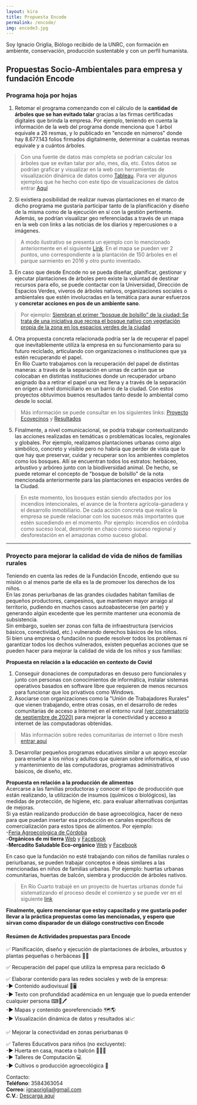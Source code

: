 ```yaml
---
layout: kira
title: Propuesta Encode
permalink: /encode/
img: encode3.jpg
---
```


Soy Ignacio Origlia, Biólogo recibido de la UNRC, con formación en ambiente, conservación, producción sustentable y con un perfil humanista.

## Propuestas Socio-Ambientales para empresa y fundación Encode



### Programa hoja por hojas

1) Retomar el programa comenzando con el cálculo de la __cantidad de árboles que se han evitado talar__ gracias a las firmas certificadas digitales que brinda la empresa. Por ejemplo, teniendo en cuenta la información de la web del programa donde menciona que 1 árbol equivale a 26 resmas, y lo publicado en "encode en números" donde hay 8.677.143 folios firmados digitalmente, determinar a cuántas resmas equivale y a cuántos árboles.  

> Con una fuente de datos más completa se podrían calcular los árboles que se evitan talar por año, mes, día, etc.
Estos datos se podrían graficar y visualizar en la web con herramientas de visualización dinámica de datos como [Tableau]( https://www.tableau.com/). Para ver algunos ejemplos que he hecho con este tipo de visualizaciones de datos entrar [Aquí](https://respeto.org.ar/fondo_de_ahorros/)  

2) Si existiera posibilidad de realizar nuevas plantaciones en el marco de dicho programa me gustaría participar tanto de la planificación y diseño de la misma como de la ejecución en sí con la gestión pertinente. Además, se podrían visualizar geo referenciadas a través de un mapa en la web con links a las noticias de los diarios y repercusiones o a imágenes.

> A modo ilustrativo se presenta un ejemplo con lo mencionado anteriormente en el siguiente [Link](https://contaminantesambientales.ar/mapa2.html). En el mapa se pueden ver 2 puntos, uno correspondiente a la plantación de 150 árboles en el parque sarmiento en 2016 y otro punto inventado.

3) En caso que desde Encode no se pueda diseñar, planificar, gestionar y ejecutar plantaciones de árboles pero existe la voluntad de destinar recursos para ello, se puede contactar con la Universidad, Dirección de Espacios Verdes, viveros de árboles nativos, organizaciones sociales o ambientales que estén involucradas en la temática para aunar esfuerzos y __concretar acciones en pos de un ambiente sano__.

> Por ejemplo: [Siembran el primer “bosque de bolsillo” de la ciudad: Se trata de una iniciativa que recrea el bosque nativo con vegetación propia de la zona en los espacios verdes de la ciudad](https://cordoba.gob.ar/siembran-el-primer-bosque-de-bolsillo-de-la-ciudad/)

4) Otra propuesta concreta relacionada podría ser la de recuperar el papel que inevitablemente utiliza la empresa en su funcionamiento para su futuro reciclado, articulando con organizaciones o instituciones que ya estén recuperando el papel.  
En Río Cuarto trabajamos con la recuperación del papel de distintas maneras: a través de la separación en urnas de cartón que se colocaban en distintas instituciones donde un recuperador urbano asignado iba a retirar el papel una vez llena y a través de la separación en origen a nivel domiciliario en un barrio de la ciudad. Con estos proyectos obtuvimos buenos resultados tanto desde lo ambiental como desde lo social.

> Más información se puede consultar en los siguientes links: [Proyecto Ecovecinos](https://respeto.org.ar/ecovecinos/proyecto/) y [Resultados](https://respeto.org.ar/ecovecinos/resultados/)

5) Finalmente, a nivel comunicacional, se podría trabajar contextualizando las acciones realizadas en temáticas o problemáticas locales, regionales y globales. Por ejemplo, realizamos plantaciones urbanas como algo simbólico, concreto y visible pero no habría que perder de vista que lo que hay que preservar, cuidar y recuperar son los ambientes completos como los bosques. Allí se encuentran todos los estratos: herbáceo, arbustivo y arbóreo junto con la biodiversidad animal. De hecho, se puede retomar el concepto de "bosque de bolsillo" de la nota mencionada anteriormente para las plantaciones en espacios verdes de la Ciudad.

> En este momento, los bosques están siendo afectados por los incendios intencionales, el avance de la frontera agrícola-ganadera y el desarrollo inmobiliario. De cada acción concreta que realice la empresa se puede relacionar con los sucesos más importantes que estén sucediendo en el momento. Por ejemplo: incendios en córdoba como suceso local, desmonte en chaco como suceso regional y desforestación en el amazonas como suceso global.

---

### Proyecto para mejorar la calidad de vida de niños de familias rurales  

Teniendo en cuenta las redes de la Fundación Encode, entiendo que su misión o al menos parte de ella es la de promover los derechos de los niños.  
En las zonas periurbanas de las grandes ciudades habitan familias de pequeños productores, campesinos, que mantienen mayor arraigo al territorio, pudiendo en muchos casos autoabastecerse (en parte) y generando algún excedente que les permite mantener una economía de subsistencia.  
Sin embargo, suelen ser zonas con falta de infraestructura (servicios básicos, conectividad, etc.) vulnerando derechos básicos de los niños.  
Si bien una empresa o fundación no puede resolver todos los problemas ni garantizar todos los dechos vulnerados, existen pequeñas acciones que se pueden hacer para mejorar la calidad de vida de los niños y sus familias:

__Propuesta en relación a la educación en contexto de Covid__  
1) Conseguir donaciones de computadoras en desuso pero funcionales y junto con personas con conocimientos de informática, instalar sistemas operativos basados en software libre que requieren de menos recursos para funcionar que los privativos como Windows.  
2) Asociarse con organizaciones como la "Unión de Trabajadores Rurales" que vienen trabajando, entre otras cosas, en el desarrollo de redes comunitarias de acceso a Internet en el entorno rural [(ver conversatorio de septiembre de 2020)](https://youtu.be/jJPO9pyI3Ic?t=3209) para mejorar la conectividad y acceso a internet de las computadoras obtenidas.

>  Más información sobre redes comunitarias de internet o libre mesh [entrar aquí](https://redaccionrosario.com/2020/08/31/fierros-para-el-pueblo/)

3) Desarrollar pequeños programas educativos similar a un apoyo escolar para enseñar a los niños y adultos que quieran sobre informática, el uso y mantenimiento de las computadoras, programas administrativos básicos, de diseño, etc.

__Propuesta en relación a la producción de alimentos__   
Acercarse a las familias productoras y conocer el tipo de producción que están realizando, la utilización de insumos (químicos o biológicos), las medidas de protección, de higiene, etc. para evaluar alternativas conjuntas de mejoras.  
Si ya están realizando producción de base agroecológica, hacer de nexo para que puedan insertar esa producción en canales específicos de comercialización para estos tipos de alimentos. Por ejemplo:  
-[Feria Agroecologica de Córdoba](https://web.facebook.com/FeriaAgroecologicaCordoba)  
-__Orgánicos de mi tierra__ [Web](https://www.organicosdemitierra.com/) y [Facebook](https://web.facebook.com/organicosdemitierra/)  
-__Mercadito Saludable Eco-orgánico__ [Web](https://www.almacendeorganicos.com/) y [Facebook](https://web.facebook.com/elmercaditosaludable)

En caso que la fundación no esté trabajando con niños de familias rurales o periurbanas, se pueden trabajar conceptos e ideas similares a las mencionadas en niños de familias urbanas. Por ejemplo: huertas urbanas comunitarias, huertas de balcón, siembra y producción de árboles nativos.

> En Río Cuarto trabajé en un proyecto de huertas urbanas donde fui sistematizando el proceso desde el comienzo y se puede ver en el siguiente [link](https://respeto.org.ar/2019/01/15/verde_te_quiero_verde/)

__Finalmente, quiero mencionar que estoy capacitado y me gustaría poder llevar a la práctica propuestas como las mencionadas, y espero que sirvan como disparador de un diálogo constructivo con Encode__

#### Resúmen de Actividades propuestas para Encode

✅ Planificación, diseño y ejecución de plantaciones de árboles, arbustos y plantas pequeñas o herbáceas 🌳🌿

✅ Recuperación del papel que utiliza la empresa para reciclado ♻

✅ Elaborar contenido para las redes sociales y web de la empresa:   
-▶ Contenido audiovisual 🎥🖥  
-▶ Texto con profundidad académica en un lenguaje que lo pueda entender cualquier persona ⌨📄🖊  
-▶ Mapas y contenido georeferenciado 🗺🌎  
-▶ Visualización dinámica de datos y resultados 📊📈  

✅ Mejorar la conectividad en zonas periurbanas 🌐  

✅ Talleres Educativos para niños (no excluyente):  
-▶ Huerta en casa, maceta o balcón 🌱🥕🥦   
-▶ Talleres de Computación 💻  
-▶ Cultivos o producción agroecológica 🌻  

Contacto:  
__Teléfono__: 3584363054  
__Correo__: ignaoriglia@gmail.com  
__C.V.__: [Descarga aquí]({{site.baseurl}}/archivos/CV.pdf)
